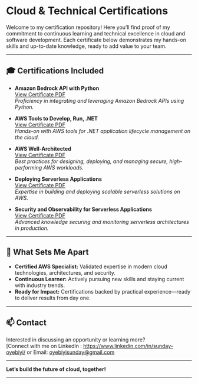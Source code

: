 # Cloud & Technical Certifications

Welcome to my certification repository! Here you’ll find proof of my commitment to continuous learning and technical excellence in cloud and software development. Each certificate below demonstrates my hands-on skills and up-to-date knowledge, ready to add value to your team.

---

## 🎓 Certifications Included

- **Amazon Bedrock API with Python**  
  [View Certificate PDF](./AMAZON%20BEDROCK%20API%20WITH%20PYTHON.pdf)  
  *Proficiency in integrating and leveraging Amazon Bedrock APIs using Python.*

- **AWS Tools to Develop, Run, .NET**  
  [View Certificate PDF](./AWS%20Tools%20to%20Develop%2C%20Run%2C%20.NET.pdf)  
  *Hands-on with AWS tools for .NET application lifecycle management on the cloud.*

- **AWS Well-Architected**  
  [View Certificate PDF](./AWS%20Well-Architected.pdf)  
  *Best practices for designing, deploying, and managing secure, high-performing AWS workloads.*

- **Deploying Serverless Applications**  
  [View Certificate PDF](./Deploying%20Serverless%20Applications.pdf)  
  *Expertise in building and deploying scalable serverless solutions on AWS.*

- **Security and Observability for Serverless Applications**  
  [View Certificate PDF](./Security%20and%20Observability%20for%20Serverless%20Applications.pdf)  
  *Advanced knowledge securing and monitoring serverless architectures in production.*

---

## 🚀 What Sets Me Apart

- **Certified AWS Specialist:** Validated expertise in modern cloud technologies, architectures, and security.
- **Continuous Learner:** Actively pursuing new skills and staying current with industry trends.
- **Ready for Impact:** Certifications backed by practical experience—ready to deliver results from day one.

---

## 📫 Contact

Interested in discussing an opportunity or learning more?  
[Connect with me on LinkedIn : https://www.linkedin.com/in/sunday-oyebiyi/
or Email: oyebiyisunday@gmail.com

---

**Let’s build the future of cloud, together!**

---

